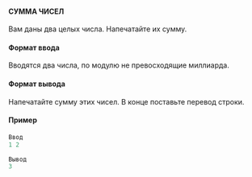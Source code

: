 #### СУММА ЧИСЕЛ ####

Вам даны два целых числа. Напечатайте их сумму.

#### Формат ввода ####

Вводятся два числа, по модулю не превосходящие миллиарда.

#### Формат вывода ####

Напечатайте сумму этих чисел. В конце поставьте перевод строки.

#### Пример ####
```objectivec
Ввод
1 2 
```
```objectivec
Вывод
3
```

